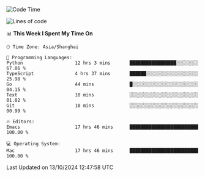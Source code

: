 <!--START_SECTION:waka-->
![Code Time](http://img.shields.io/badge/Code%20Time-2%2C232%20hrs%2036%20mins-blue)

![Lines of code](https://img.shields.io/badge/From%20Hello%20World%20I%27ve%20Written-308.1%20thousand%20lines%20of%20code-blue)

📊 **This Week I Spent My Time On** 

```text
🕑︎ Time Zone: Asia/Shanghai

💬 Programming Languages: 
Python                   12 hrs 3 mins       █████████████████░░░░░░░░   67.86 % 
TypeScript               4 hrs 37 mins       ██████░░░░░░░░░░░░░░░░░░░   25.98 % 
Go                       44 mins             █░░░░░░░░░░░░░░░░░░░░░░░░   04.15 % 
Text                     10 mins             ░░░░░░░░░░░░░░░░░░░░░░░░░   01.02 % 
Git                      10 mins             ░░░░░░░░░░░░░░░░░░░░░░░░░   00.99 % 

🔥 Editors: 
Emacs                    17 hrs 46 mins      █████████████████████████   100.00 % 

💻 Operating System: 
Mac                      17 hrs 46 mins      █████████████████████████   100.00 % 
```


 Last Updated on 13/10/2024 12:47:58 UTC
<!--END_SECTION:waka-->
